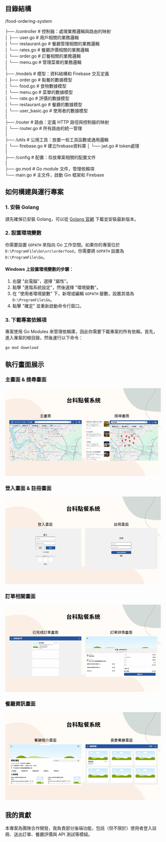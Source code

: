## 目錄結構

/food-ordering-system

├── /controller  # 控制器：處理業務邏輯與路由的映射  
│    ├── user.go            # 用戶相關的業務邏輯  
│    └── restaurant.go      # 餐廳管理相關的業務邏輯  
│    └── rates.go           # 餐廳評價相關的業務邏輯  
│    └── order.go           # 訂餐相關的業務邏輯  
│    └── menu.go            # 管理菜單的業務邏輯  
│  
├── /models  # 模型：資料結構和 Firebase 交互定義  
│    ├── order.go       # 點餐的數據模型  
│    └── food.go        # 食物數據模型  
│    └── menu.go        # 菜單的數據模型  
│    └── rate.go        # 評價的數據模型  
│    └── restaurant.go  # 餐廳的數據模型  
│    └── user_basic.go  # 使用者的數據模型  
│  
├── /router  # 路由：定義 HTTP 路徑與控制器的映射  
│    └── router.go  # 所有路由的統一管理  
│  
├── /utils  # 公用工具：放置一些工具函數或通用邏輯  
│    └── firebase.go  # 建立firebase資料庫
│    └── jwt.go       # token處理  
│  
├── /config  # 配置：存放專案相關的配置文件  
│  
├── go.mod  # Go module 文件，管理依賴項  
└── main.go  # 主文件，啟動 Gin 框架和 Firebase


## 如何構建與運行專案

### 1. 安裝 Golang

請先確保已安裝 Golang，可以從 [Golang 官網](https://golang.org/dl/) 下載並安裝最新版本。

### 2. 設置環境變數

你需要設置 `GOPATH` 來指向 Go 工作空間。如果你的專案位於 `D:\ProgramFile\Go\src\orderfood`，你需要將 `GOPATH` 設置為 `D:\ProgramFile\Go`。

#### Windows 上設置環境變數的步驟：

1. 右鍵 "此電腦"，選擇 "屬性"。
2. 點擊 "進階系統設定"，然後選擇 "環境變數"。
3. 在 "使用者環境變數" 下，新增或編輯 `GOPATH` 變數，設置其值為 `D:\ProgramFile\Go`。
4. 點擊 "確定" 並重新啟動命令行窗口。

### 3. 下載專案依賴項

專案使用 Go Modules 來管理依賴庫，因此你需要下載專案的所有依賴。首先，進入專案的根目錄，然後運行以下命令：

```bash
go mod download
```

## 執行畫面展示
### 主畫面 & 搜尋畫面
![主畫面](screenshots/01.png)

### 登入畫面 & 註冊畫面
![登入畫面](screenshots/02.png)

### 訂單相關畫面
![訂單相關畫面](screenshots/03.png)

### 餐廳資訊畫面
![餐廳資訊畫面](screenshots/04.png)

## 我的貢獻
本專案為團隊合作開發，我負責部分後端功能，包括（但不限於）使用者登入註冊、送出訂單、餐廳評價與 API 測試等模組。
